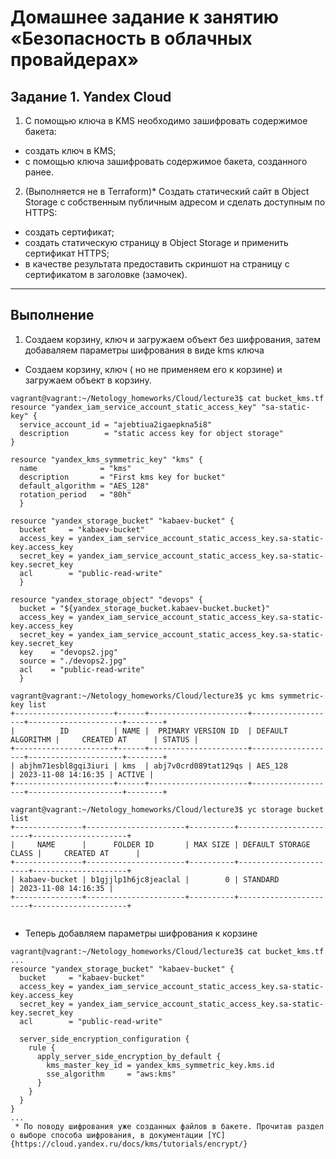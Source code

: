 # Домашнее задание к занятию «Безопасность в облачных провайдерах»

## Задание 1. Yandex Cloud
1. С помощью ключа в KMS необходимо зашифровать содержимое бакета:
 * создать ключ в KMS;
 * с помощью ключа зашифровать содержимое бакета, созданного ранее.
2. (Выполняется не в Terraform)* Создать статический сайт в Object Storage c собственным публичным адресом и сделать доступным по HTTPS:
 * создать сертификат;
 * создать статическую страницу в Object Storage и применить сертификат HTTPS;
 * в качестве результата предоставить скриншот на страницу с сертификатом в заголовке (замочек).
***
## Выполнение

1. Создаем корзину, ключ и загружаем объект без шифрования, затем добаваляем параметры шифрования в виде kms ключа
 * Создаем корзину, ключ ( но не применяем его к корзине) и загружаем объект в корзину.
````
vagrant@vagrant:~/Netology_homeworks/Cloud/lecture3$ cat bucket_kms.tf
resource "yandex_iam_service_account_static_access_key" "sa-static-key" {
  service_account_id = "ajebtiua2igaepkna5i8"
  description        = "static access key for object storage"
}

resource "yandex_kms_symmetric_key" "kms" {
  name              = "kms"
  description       = "First kms key for bucket"
  default_algorithm = "AES_128"
  rotation_period   = "80h"
  }

resource "yandex_storage_bucket" "kabaev-bucket" {
  bucket     = "kabaev-bucket"
  access_key = yandex_iam_service_account_static_access_key.sa-static-key.access_key
  secret_key = yandex_iam_service_account_static_access_key.sa-static-key.secret_key
  acl        = "public-read-write"
  }

resource "yandex_storage_object" "devops" {
  bucket = "${yandex_storage_bucket.kabaev-bucket.bucket}"
  access_key = yandex_iam_service_account_static_access_key.sa-static-key.access_key
  secret_key = yandex_iam_service_account_static_access_key.sa-static-key.secret_key
  key    = "devops2.jpg"
  source = "./devops2.jpg"
  acl    = "public-read-write"
  }

vagrant@vagrant:~/Netology_homeworks/Cloud/lecture3$ yc kms symmetric-key list
+----------------------+------+----------------------+-------------------+---------------------+--------+
|          ID          | NAME |  PRIMARY VERSION ID  | DEFAULT ALGORITHM |     CREATED AT      | STATUS |
+----------------------+------+----------------------+-------------------+---------------------+--------+
| abjhm71esbl8gqi3iuri | kms  | abj7v0crd089tat129qs | AES_128           | 2023-11-08 14:16:35 | ACTIVE |
+----------------------+------+----------------------+-------------------+---------------------+--------+

vagrant@vagrant:~/Netology_homeworks/Cloud/lecture3$ yc storage bucket list
+---------------+----------------------+----------+-----------------------+---------------------+
|     NAME      |      FOLDER ID       | MAX SIZE | DEFAULT STORAGE CLASS |     CREATED AT      |
+---------------+----------------------+----------+-----------------------+---------------------+
| kabaev-bucket | b1gjjlp1h6jc8jeaclal |        0 | STANDARD              | 2023-11-08 14:16:35 |
+---------------+----------------------+----------+-----------------------+---------------------+


````
 * Теперь добавляем параметры шифрования к корзине
````
vagrant@vagrant:~/Netology_homeworks/Cloud/lecture3$ cat bucket_kms.tf
...
resource "yandex_storage_bucket" "kabaev-bucket" {
  bucket     = "kabaev-bucket"
  access_key = yandex_iam_service_account_static_access_key.sa-static-key.access_key
  secret_key = yandex_iam_service_account_static_access_key.sa-static-key.secret_key
  acl        = "public-read-write"

  server_side_encryption_configuration {
    rule {
      apply_server_side_encryption_by_default {
        kms_master_key_id = yandex_kms_symmetric_key.kms.id
        sse_algorithm     = "aws:kms"
      }
    }
  }
}
...
 * По поводу шифрования уже созданных файлов в бакете. Прочитав раздел о выборе способа шифрования, в документации [YC]{https://cloud.yandex.ru/docs/kms/tutorials/encrypt/}
````
